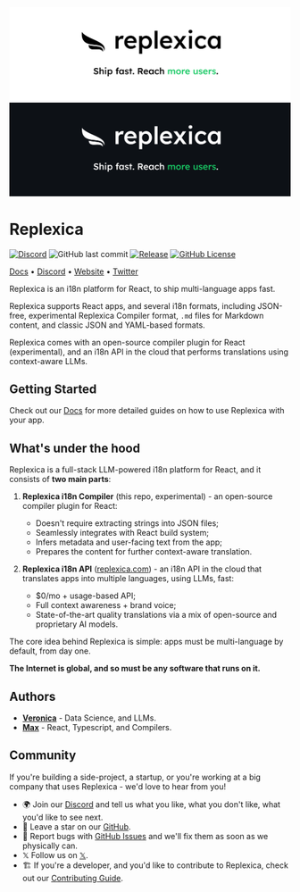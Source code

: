 <p align="center">
<img src="./content/banner.light.png#gh-light-mode-only">
<img src="./content/banner.dark.png#gh-dark-mode-only">
</p>

# Replexica

[![Discord](https://img.shields.io/discord/1193198600298172486?label=discord
)](https://discord.gg/GeK6AuSqzw)
![GitHub last commit](https://img.shields.io/github/last-commit/replexica/replexica)
[![Release](https://github.com/replexica/replexica/actions/workflows/release.yml/badge.svg)](https://github.com/replexica/replexica/actions/workflows/release.yml)
[![GitHub License](https://img.shields.io/github/license/replexica/replexica)](https://github.com/replexica/replexica/blob/main/LICENSE.md)

[Docs](https://replexica.com/docs) •
[Discord](https://discord.gg/GeK6AuSqzw) •
[Website](https://replexica.com) •
[Twitter](https://twitter.com/replexica)

Replexica is an i18n platform for React, to ship multi-language apps fast.

Replexica supports React apps, and several i18n formats, including JSON-free, experimental Replexica Compiler format, `.md` files for Markdown content, and classic JSON and YAML-based formats.

Replexica comes with an open-source compiler plugin for React (experimental), and an i18n API in the cloud that performs translations using context-aware LLMs.

## Getting Started

Check out our [Docs](https://replexica.com/docs) for more detailed guides on how to use Replexica with your app.

## What's under the hood

Replexica is a full-stack LLM-powered i18n platform for React, and it consists of **two main parts**:

1. **Replexica i18n Compiler** (this repo, experimental) - an open-source compiler plugin for React:
    * Doesn't require extracting strings into JSON files;
    * Seamlessly integrates with React build system;
    * Infers metadata and user-facing text from the app;
    * Prepares the content for further context-aware translation.

1. **Replexica i18n API** ([replexica.com](https://replexica.com)) - an i18n API in the cloud that translates apps into multiple languages, using LLMs, fast:
    * $0/mo + usage-based API;
    * Full context awareness + brand voice;
    * State-of-the-art quality translations via a mix of open-source and proprietary AI models.

The core idea behind Replexica is simple: apps must be multi-language by default, from day one.

**The Internet is global, and so must be any software that runs on it.**

## Authors

* **[Veronica](https://github.com/vrcprl)** - Data Science, and LLMs.
* **[Max](https://github.com/maxprilutskiy)** - React, Typescript, and Compilers.

## Community

If you're building a side-project, a startup, or you're working at a big company that uses Replexica - we'd love to hear from you!

-   🌍 Join our [Discord](https://discord.gg/GeK6AuSqzw) and tell us what you like, what you don't like, what you'd like to see next.
-   🌟 Leave a star on our [GitHub](https://github.com/replexica/replexica).
-   🐞 Report bugs with [GitHub Issues](https://github.com/replexica/replexica/issues) and we'll fix them as soon as we physically can.
-   𝕏 Follow us on [𝕏](https://x.com/replexica).
-   🏗️ If you're a developer, and you'd like to contribute to Replexica, check out our [Contributing Guide](./CONTRIBUTING.md).
